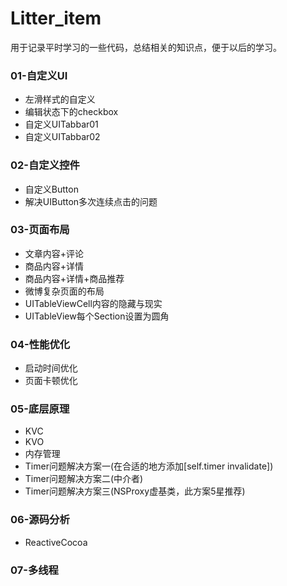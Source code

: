 # Litter_item

用于记录平时学习的一些代码，总结相关的知识点，便于以后的学习。

### 01-自定义UI

- 左滑样式的自定义
- 编辑状态下的checkbox
- 自定义UITabbar01
- 自定义UITabbar02

### 02-自定义控件

- 自定义Button
- 解决UIButton多次连续点击的问题

### 03-页面布局

- 文章内容+评论
- 商品内容+详情
- 商品内容+详情+商品推荐
- 微博复杂页面的布局
- UITableViewCell内容的隐藏与现实
- UITableView每个Section设置为圆角

### 04-性能优化

- 启动时间优化
- 页面卡顿优化

### 05-底层原理
- KVC
- KVO
- 内存管理
- Timer问题解决方案一(在合适的地方添加[self.timer invalidate])
- Timer问题解决方案二(中介者)
- Timer问题解决方案三(NSProxy虚基类，此方案5星推荐)

### 06-源码分析
- ReactiveCocoa

### 07-多线程


